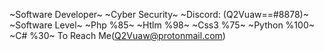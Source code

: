 ~Software Developer~
~Cyber Security~
~Discord: (Q2Vuaw==#8878)~
~Software Level~
~Php %85~
~Htlm %98~
~Css3 %75~
~Python %100~
~C# %30~
To Reach Me(Q2Vuaw@protonmail.com)
